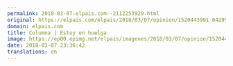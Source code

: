 ```yaml
---
permalink: 2018-03-07-elpais.com--2112253929.html
original: https://elpais.com/elpais/2018/03/07/opinion/1520443991_042957.html#?ref=rss&format=simple&link=link
domain: elpais.com
title: Columna | Estoy en huelga
image: https://ep00.epimg.net/elpais/imagenes/2018/03/07/opinion/1520443991_042957_1520445482_rrss_normal.jpg
date: 2018-03-07 23:36:42
translations: en
---
```



